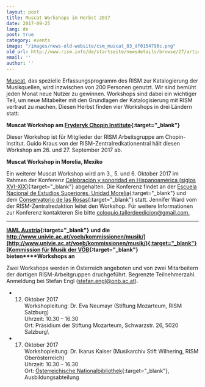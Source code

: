 ```yaml
---
layout: post
title: Muscat Workshops im Herbst 2017
date: 2017-09-25
lang: de
post: true
category: events
image: "/images/news-old-website/csm_muscat_03_df0154796c.png"
old_url: http://www.rism.info/de/startseite/newsdetails/browse/27/article/64/muscat-workshops-this-fall.html
email: ''
author: ''
---
```


[Muscat](/community/muscat.html), das spezielle Erfassungsprogramm des RISM zur Katalogierung der Musikquellen, wird inzwischen von 200 Personen genutzt. Wir sind bemüht jeden Monat neue Nutzer zu gewinnen. Workshops sind dabei ein wichtiger Teil, um neue Mitabeiter mit den Grundlagen der Katalogisierung mit RISM vertraut zu machen. Diesen Herbst finden vier Workshops in drei Ländern statt:

**Muscat Workshop am [Fryderyk Chopin Institute](http://en.chopin.nifc.pl/institute/){:target="_blank"}**

Dieser Workshop ist für Mitglieder der RISM Arbeitsgruppe am Chopin-Institut. Guido Kraus von der RISM-Zentralredkationentral hält diesen Workshop am 26. und 27. September 2017 ab.


**Muscat Workshop in Morelia, Mexiko**

Ein weiterer Muscat Workshop wird am 3., 5. und 6. Oktober 2017 im Rahmen der Konferenz [Celebración y sonoridad en Hispanoamérica (siglos XVI-XIX)](https://web.archive.org/web/20180606170938/http://www.enesmorelia.unam.mx/index.php/eventos-enes-campus/celebracion-y-sonoridad-en-hispanoamerica-siglos-xvi-xix-homenaje-a-jose-lopez-calo/){:target="_blank"} abgehalten. Die Konferenz findet an der [Escuela Nacional de Estudios Superiores, Unidad Morelia](http://www.enesmorelia.unam.mx/){:target="_blank"} und dem [Conservatorio de las Rosas](https://www.conservatoriodelasrosas.edu.mx/Home/){:target="_blank"} statt. Jennifer Ward vom der RISM-Zentralredaktion leitet den Workshop. Für weitere Informationen zur Konferenz kontakteren Sie bitte [coloquio.tallerdeedicion@gmail.com.](mailto:coloquio.tallerdeedicion@gmail.com)

****

**[IAML Austria](https://www.iaml.at/){:target="_blank"}** **und die [http://www.univie.ac.at/voeb/kommissionen/musik/](http://www.univie.ac.at/voeb/kommissionen/musik/){:target="_blank"}[Kommission für Musik der VÖB](http://www.univie.ac.at/voeb/kommissionen/musik/){:target="_blank"} bieten****Workshops an**

Zwei Workshops werden in Österreich angeboten und von zwei Mitarbeitern der dortigen RISM-Arbeitgruppen druchgeführt. Begrenzte Teilnehmerzahl. Anmeldung bei Stefan Engl ([stefan.engl@onb.ac.at](mailto:stefan.engl@onb.ac.at)).

- 12. Oktober 2017\
Workshopleitung: Dr. Eva Neumayr (Stiftung Mozarteum, RISM Salzburg)\
Uhrzeit: 10.30 – 16.30\
Ort: Präsidium der Stiftung Mozarteum, Schwarzstr. 26, 5020 Salzburg\

- 17. Oktober 2017\
Workshopleitung: Dr. Ikarus Kaiser (Musikarchiv Stift Wilhering, RISM Oberösterreich)\
Uhrzeit: 10.30 – 16.30\
Ort: [Österreichische Nationalbibliothek](https://www.onb.ac.at/){:target="_blank"}, Ausbildungsabteilung
